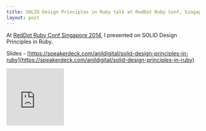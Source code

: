 ```yaml
---
title: SOLID Design Principles in Ruby talk at RedDot Ruby Conf, Singapore
layout: post
---
```


At [RedDot Ruby Conf Singapore 2014](http://www.reddotrubyconf.com/), I presented on SOLID Design Principles in Ruby.

Slides - [https://speakerdeck.com/anildigital/solid-design-principles-in-ruby](https://speakerdeck.com/anildigital/solid-design-principles-in-ruby)

<iframe src="https://www.flickr.com/photos/anildigital/14554971463/player/" width="150" height="150" frameborder="0" allowfullscreen webkitallowfullscreen mozallowfullscreen oallowfullscreen msallowfullscreen></iframe>

<script async class="speakerdeck-embed" data-id="f31f9a00957a01313c83768fd0aa6b5a" data-ratio="1.77777777777778" src="//speakerdeck.com/assets/embed.js"></script>
